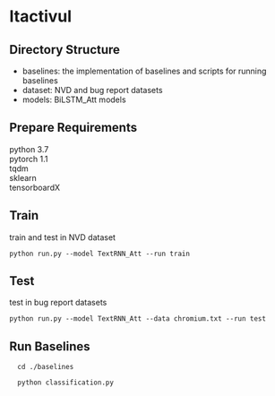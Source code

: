 # Itactivul

## Directory Structure
- baselines: the implementation of baselines and scripts for running baselines
- dataset: NVD and bug report datasets
- models: BiLSTM_Att models

## Prepare Requirements
python 3.7  
pytorch 1.1  
tqdm  
sklearn  
tensorboardX

## Train
train and test in NVD dataset

`python run.py --model TextRNN_Att --run train`

## Test
test in bug report datasets

`python run.py --model TextRNN_Att --data chromium.txt --run test`

## Run Baselines

```
  cd ./baselines
  
  python classification.py
```
